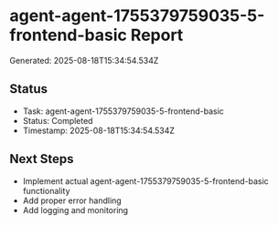 # agent-agent-1755379759035-5-frontend-basic Report

Generated: 2025-08-18T15:34:54.534Z

## Status
- Task: agent-agent-1755379759035-5-frontend-basic
- Status: Completed
- Timestamp: 2025-08-18T15:34:54.534Z

## Next Steps
- Implement actual agent-agent-1755379759035-5-frontend-basic functionality
- Add proper error handling
- Add logging and monitoring
